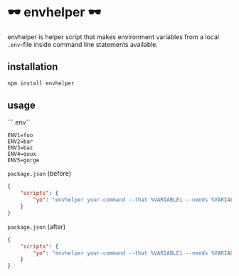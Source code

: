 # 🕶 envhelper 🕶

envhelper is helper script that makes environment variables from a local ``.env``-file inside command line statements available.

## installation

```bash
npm install envhelper
```

## usage

```.env``
```.env
ENV1=foo
ENV2=bar
ENV3=baz
ENV4=quux
ENV5=gorge
```

```package.json``` (before)
```json
{
    "scripts": {
        "yo": "envhelper your-command --that %VARIABLE1 --needs %VARIABLE2 --some %VARIABLE3 --variables %VARIABLE1"
    }
}
```

```package.json``` (after)
```json
{
    "scripts": {
        "yo": "envhelper your-command --that %VARIABLE1 --needs %VARIABLE2 --some %VARIABLE3 --variables %VARIABLE1"
    }
}
```